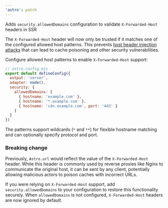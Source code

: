 ```yaml
---
'astro': patch
---
```


Adds `security.allowedDomains` configuration to validate `X-Forwarded-Host` headers in SSR

The `X-Forwarded-Host` header will now only be trusted if it matches one of the configured allowed host patterns. This prevents [host header injection attacks](https://owasp.org/www-project-web-security-testing-guide/latest/4-Web_Application_Security_Testing/07-Input_Validation_Testing/17-Testing_for_Host_Header_Injection) that can lead to cache poisoning and other security vulnerabilities.

Configure allowed host patterns to enable `X-Forwarded-Host` support:

```js
// astro.config.mjs
export default defineConfig({
  output: 'server',
  adapter: node(),
  security: {
    allowedDomains: [
      { hostname: 'example.com' },
      { hostname: '*.example.com' },
      { hostname: 'cdn.example.com', port: '443' }
    ]
  }
})
```

The patterns support wildcards (`*` and `**`) for flexible hostname matching and can optionally specify protocol and port.

### Breaking change

Previously, `Astro.url` would reflect the value of the `X-Forwarded-Host` header. While this header is commonly used by reverse proxies like Nginx to communicate the original host, it can be sent by any client, potentially allowing malicious actors to poison caches with incorrect URLs.

If you were relying on `X-Forwarded-Host` support, add `security.allowedDomains` to your configuration to restore this functionality securely. When `allowedDomains` is not configured, `X-Forwarded-Host` headers are now ignored by default.

